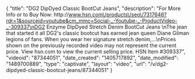 {
    "title": "DG2 DipDyed Classic BootCut Jeans",
    "description": "For More Info or to Buy Now: http:\/\/www.hsn.com\/products\/seo\/7317646?rdr=1&sourceid=youtube&cm_mmc=Social-_-Youtube-_-ProductVideo-_-309337\nDG2 Enzyme DipDyed Stretch Denim BootCut Jeans \nThe jean that started it all  DG2's classic bootcut  has earned jean queen Diane Gilman legions of fans. When you wear her signature stretch denim,...\nPrices shown on the previously recorded video may not represent the current price.  View hsn.com to view the current selling price. HSN Item #309337",
    "videoid": "87344051",
    "date_created": "1405717892",
    "date_modified": "1489700889",
    "type": "captivate",
    "layout": "video",
    "url": "\/v\/dg2-dipdyed-classic-bootcut-jeans\/87344051"
}